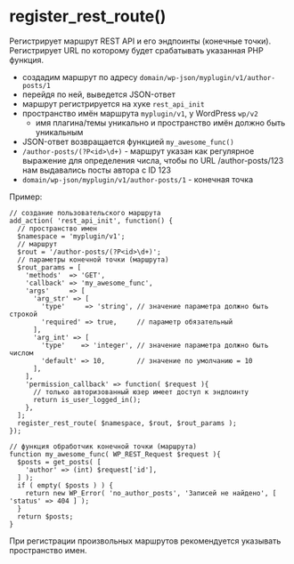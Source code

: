 # register_rest_route()
Регистрирует маршрут REST API и его эндпоинты (конечные точки). Регистрирует URL по которому будет срабатывать указанная PHP функция.

- создадим маршрут по адресу `domain/wp-json/myplugin/v1/author-posts/1`
- перейдя по ней, выведется JSON-ответ
- маршрут регистрируется на хуке `rest_api_init`
- пространство имён маршрута `myplugin/v1`, у WordPress `wp/v2`
  - имя плагина/темы уникально и пространство имён должно быть уникальным
- JSON-ответ возвращается функцией `my_awesome_func()`
- `/author-posts/(?P<id>\d+)` - маршрут указан как регулярное выражение для определения числа, чтобы по URL /author-posts/123 нам выдавались посты автора с ID 123
- `domain/wp-json/myplugin/v1/author-posts/1` - конечная точка

Пример:

    // создание пользовательского маршрута
    add_action( 'rest_api_init', function() {
      // пространство имен
      $namespace = 'myplugin/v1';
      // маршрут
      $rout = '/author-posts/(?P<id>\d+)';
      // параметры конечной точки (маршрута)
      $rout_params = [
        'methods'  => 'GET',
        'callback' => 'my_awesome_func',
        'args'     => [
          'arg_str' => [
            'type'     => 'string', // значение параметра должно быть строкой
            'required' => true,     // параметр обязательный
          ],
          'arg_int' => [
            'type'    => 'integer', // значение параметра должно быть числом
            'default' => 10,        // значение по умолчанию = 10
          ],
        ],
        'permission_callback' => function( $request ){
          // только авторизованный юзер имеет доступ к эндпоинту
          return is_user_logged_in();
        },
      ];
      register_rest_route( $namespace, $rout, $rout_params );
    });

    // функция обработчик конечной точки (маршрута)
    function my_awesome_func( WP_REST_Request $request ){
      $posts = get_posts( [
        'author' => (int) $request['id'],
      ] );
      if ( empty( $posts ) ) {
        return new WP_Error( 'no_author_posts', 'Записей не найдено', [ 'status' => 404 ] );
      }
      return $posts;
    }

При регистрации произвольных маршрутов рекомендуется указывать пространство имен.
